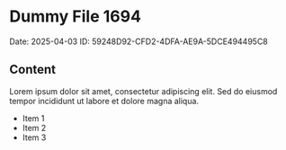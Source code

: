 # Dummy File 1694

Date: 2025-04-03
ID: 59248D92-CFD2-4DFA-AE9A-5DCE494495C8

## Content

Lorem ipsum dolor sit amet, consectetur adipiscing elit.
Sed do eiusmod tempor incididunt ut labore et dolore magna aliqua.

* Item 1
* Item 2
* Item 3

